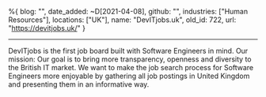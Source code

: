 %{
  blog: "",
  date_added: ~D[2021-04-08],
  github: "",
  industries: ["Human Resources"],
  locations: ["UK"],
  name: "DevITjobs.uk",
  old_id: 722,
  url: "https://devitjobs.uk/"
}

---

DevITjobs is the first job board built with Software Engineers in mind.
Our mission:
Our goal is to bring more transparency, openness and diversity to the British IT market.
We want to make the job search process for Software Engineers more enjoyable by gathering all job postings in United Kingdom and presenting them in an informative way.
